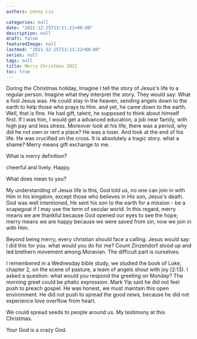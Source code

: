 ```yaml
---
authors: Lenny Lin

categories: null
date: "2021-12-25T13:11:22+08:00"
description: null
draft: false
featuredImage: null
lastmod: "2021-12-25T13:11:22+08:00"
series: null
tags: null
title: Merry Christmas 2021
toc: true
---
```


<!--more-->

During the Christmas holiday, Imagine I tell the story of Jesus's life to a regular person.  Imagine what they interpret the story.  They would say: What a fool Jesus was.  He could stay in the heaven, sending angels down to the earth to help those who prays to Him. and yet, he came down to the earth. Well, that is fine.  He had gift, talent, he supposed to think about himself first.  If I was him, I would get a advanced education, a job near family, with high pay and less stress. Moreover look at his life, there was a period, why did he not own or rent a place? He was a loser.  And look at the end of his life.  He was crucified on the cross.  It is absolutely a tragic story. what a shame?  Merry means gift exchange to me.

What is merry definition?  

cheerful and lively. Happy.  

What does mean to you?   

My understanding of Jesus life is this, God told us, no one can join in with Him in his kingdom, except those who believes in His son, Jesus's death. God was well intentioned, He sent his son to the earth for a mission - be a scapegoat if I may use the term of secular world. In this regard, merry means we are thankful because God opened our eyes to see the hope; merry means we are happy because we were saved from sin, now we join in with Him.

Beyond being merry, every christian should face a calling.  Jesus would say: I did this for you. what would you do for me?  Count Zinzendorf stood up and led brethern movement among Moravian. The difficult part is ourselves.  

I remembered in a Wednesday bible study, we studied the book of Luke, chapter 2, on the scene of pasture, a team of angels shout with joy (2:13). I asked a question: what would you respond the greeting on Monday? The morning greet could be phatic expression. Mark Yip said he did not feel push to preach gospel. He was honest, we must maintain this open environment. He did not push to spread the good news, because he did not experience love overflow from heart.  

We could spread seeds to people around us.  My testimony at this Christmas.

Your God is a crazy God.      

 

